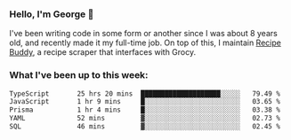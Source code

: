### Hello, I'm George 👋

I've been writing code in some form or another since I was about 8 years old, and recently made it my full-time job. On top of this, I maintain [Recipe Buddy](https://github.com/georgegebbett/recipe-buddy), a recipe scraper that interfaces with Grocy.  

<!--
**georgegebbett/georgegebbett** is a ✨ _special_ ✨ repository because its `README.md` (this file) appears on your GitHub profile.

Here are some ideas to get you started:

- 🔭 I’m currently working on ...
- 🌱 I’m currently learning ...
- 👯 I’m looking to collaborate on ...
- 🤔 I’m looking for help with ...
- 💬 Ask me about ...
- 📫 How to reach me: ...
- 😄 Pronouns: ...
- ⚡ Fun fact: ...
-->

### What I've been up to this week:
<!--START_SECTION:waka-->

```txt
TypeScript       25 hrs 20 mins  ████████████████████░░░░░   79.49 %
JavaScript       1 hr 9 mins     █░░░░░░░░░░░░░░░░░░░░░░░░   03.65 %
Prisma           1 hr 4 mins     █░░░░░░░░░░░░░░░░░░░░░░░░   03.38 %
YAML             52 mins         ▓░░░░░░░░░░░░░░░░░░░░░░░░   02.73 %
SQL              46 mins         ▓░░░░░░░░░░░░░░░░░░░░░░░░   02.45 %
```

<!--END_SECTION:waka-->

